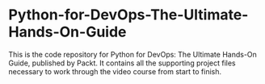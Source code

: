 # Python-for-DevOps-The-Ultimate-Hands-On-Guide
This is the code repository for Python for DevOps: The Ultimate Hands-On Guide, published by Packt. It contains all the supporting project files necessary to work through the video course from start to finish.
